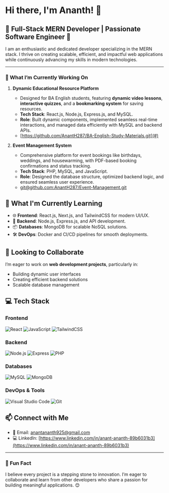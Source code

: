 # Hi there, I'm Ananth! 👋  

## 🌟 Full-Stack MERN Developer | Passionate Software Engineer 🌟  

I am an enthusiastic and dedicated developer specializing in the MERN stack. I thrive on creating scalable, efficient, and impactful web applications while continuously advancing my skills in modern technologies.  

---

### 🔭 What I’m Currently Working On  
1. **Dynamic Educational Resource Platform**  
   - Designed for BA English students, featuring **dynamic video lessons**, **interactive quizzes**, and a **bookmarking system** for saving resources.  
   - **Tech Stack**: React.js, Node.js, Express.js, and MySQL.  
   - **Role**: Built dynamic components, implemented seamless real-time interactions, and managed data efficiently with MySQL and backend APIs.  
   - [https://github.com/AnantH287/BA-English-Study-Materials.git](#)  

2. **Event Management System**  
   - Comprehensive platform for event bookings like birthdays, weddings, and housewarming, with PDF-based booking confirmations and status tracking.  
   - **Tech Stack**: PHP, MySQL, and JavaScript.  
   - **Role**: Designed the database structure, optimized backend logic, and ensured seamless user experience.  
   - [git@github.com:AnantH287/Event-Management.git](#)  

## 🚀 What I'm Currently Learning  
- 🌐 **Frontend**: React.js, Next.js, and TailwindCSS for modern UI/UX.  
- 🔧 **Backend**: Node.js, Express.js, and API development.  
- 📦 **Databases**: MongoDB for scalable NoSQL solutions.  
- 🛠️ **DevOps**: Docker and CI/CD pipelines for smooth deployments.  

## 🤝 Looking to Collaborate  
I’m eager to work on **web development projects**, particularly in:  
- Building dynamic user interfaces  
- Creating efficient backend solutions  
- Scalable database management  

## 💻 Tech Stack  

### Frontend
![React](https://img.shields.io/badge/React-61DAFB?style=for-the-badge&logo=react&logoColor=white) 
![JavaScript](https://img.shields.io/badge/JavaScript-F7DF1E?style=for-the-badge&logo=javascript&logoColor=black) 
![TailwindCSS](https://img.shields.io/badge/TailwindCSS-06B6D4?style=for-the-badge&logo=tailwindcss&logoColor=white)

### Backend
![Node.js](https://img.shields.io/badge/Node.js-339933?style=for-the-badge&logo=node.js&logoColor=white) 
![Express](https://img.shields.io/badge/Express.js-404D59?style=for-the-badge&logo=express&logoColor=white) 
![PHP](https://img.shields.io/badge/PHP-777BB4?style=for-the-badge&logo=php&logoColor=white)

### Databases
![MySQL](https://img.shields.io/badge/MySQL-4479A1?style=for-the-badge&logo=mysql&logoColor=white) 
![MongoDB](https://img.shields.io/badge/MongoDB-47A248?style=for-the-badge&logo=mongodb&logoColor=white)

### DevOps & Tools
![Visual Studio Code](https://img.shields.io/badge/VS%20Code-007ACC?style=for-the-badge&logo=visualstudiocode&logoColor=white) 
![Git](https://img.shields.io/badge/Git-F05032?style=for-the-badge&logo=git&logoColor=white)

## 📫 Connect with Me  
- 📧 Email: [anantananth925@gmail.com](mailto:anantananth925@gmail.com)
- 💻 LinkedIn: [https://www.linkedin.com/in/anant-ananth-89b6031b3](https://www.linkedin.com/in/anant-ananth-89b6031b3)

---

### 🌱 Fun Fact  

I believe every project is a stepping stone to innovation. I’m eager to collaborate and learn from other developers who share a passion for building meaningful applications. 😊  
